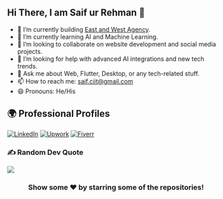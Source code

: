 ## Hi There, I am Saif ur Rehman 👋

- 🔭 I’m currently building [East and West Agency](https://eastandwestagency.com).
- 🌱 I’m currently learning AI and Machine Learning.
- 👯 I’m looking to collaborate on website development and social media projects.
- 🤔 I’m looking for help with advanced AI integrations and new tech trends.
- 💬 Ask me about Web, Flutter, Desktop, or any tech-related stuff.
- 📫 How to reach me: saif.ciit@gmail.com
- 😄 Pronouns: He/His

## 🌍 Professional Profiles
[![LinkedIn](https://img.shields.io/badge/LinkedIn-0077B5?style=for-the-badge&logo=linkedin&logoColor=white)](https://www.linkedin.com/in/saif-ur-rehman-9b380b98/)
[![Upwork](https://img.shields.io/badge/Upwork-6FDA44?style=for-the-badge&logo=upwork&logoColor=white)](https://www.upwork.com/freelancers/~01cae833688b8b4463)
[![Fiverr](https://img.shields.io/badge/Fiverr-1DBF73?style=for-the-badge&logo=fiverr&logoColor=white)](https://www.fiverr.com/saifrehman651)

### ✍️ Random Dev Quote
![](https://quotes-github-readme.vercel.app/api?type=horizontal&theme=vue)

<div align="center">

### Show some ❤️ by starring some of the repositories!

</div>
